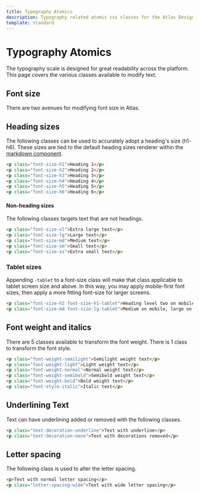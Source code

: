 ```yaml
---
title: Typography Atomics
description: Typography related atomic css classes for the Atlas Design System
template: standard
---
```


# Typography Atomics

The typography scale is designed for great readability across the platform. This page covers the various classes available to modify text.

## Font size

There are two avenues for modifying font size in Atlas.

## Heading sizes

The following classes can be used to accurately adopt a heading's size (h1- h6).
These sizes are tied to the default heading sizes renderer within the [markdown component](https://design.docs.microsoft.com/components/markdown.html).

```html
<p class="font-size-h1">Heading 1</p>
<p class="font-size-h2">Heading 2</p>
<p class="font-size-h3">Heading 3</p>
<p class="font-size-h4">Heading 4</p>
<p class="font-size-h5">Heading 5</p>
<p class="font-size-h6">Heading 6</p>
```

#### Non-heading sizes

The following classes targets text that are not headings.

```html
<p class="font-size-xl">Extra large text</p>
<p class="font-size-lg">Large text</p>
<p class="font-size-md">Medium text</p>
<p class="font-size-sm">Small text</p>
<p class="font-size-xs">Extra small text</p>
```

### Tablet sizes

Appending `-tablet` to a font-size class will make that class applicable to tablet screen size and above. In this way, you may apply mobile-first font sizes, then apply a more fitting font-size for larger screens.

```html
<p class="font-size-h2 font-size-h1-tablet">Heading level two on mobile, level one on tablet</p>
<p class="font-size-md font-size-lg-tablet">Medium on mobile, large on tablet</p>
```

## Font weight and italics

There are 5 classes available to transform the font weight. There is 1 class to transform the font style.

```html
<p class="font-weight-semilight">Semilight weight text</p>
<p class="font-weight-light">Light weight text</p>
<p class="font-weight-normal">Normal weight text</p>
<p class="font-weight-semibold">Semibold weight text</p>
<p class="font-weight-bold">Bold weight text</p>
<p class="font-style-italic">Italic text</p>
```

## Underlining Text

Text can have underlining added or removed with the following classes.

```html
<p class="text-decoration-underline">Text with underline</p>
<p class="text-decoration-none">Text with decorations removed</p>
```

## Letter spacing

The following class is used to alter the letter spacing.

```html
<p>Text with normal letter spacing</p>
<p class="letter-spacing-wide">Text with wide letter spacing</p>
```
